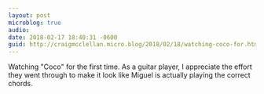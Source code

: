 ```yaml
---
layout: post
microblog: true
audio: 
date: 2018-02-17 18:40:31 -0600
guid: http://craigmcclellan.micro.blog/2018/02/18/watching-coco-for.html
---
```

Watching "Coco" for the first time. As a guitar player, I appreciate the effort they went through to make it look like Miguel is actually playing the correct chords.
